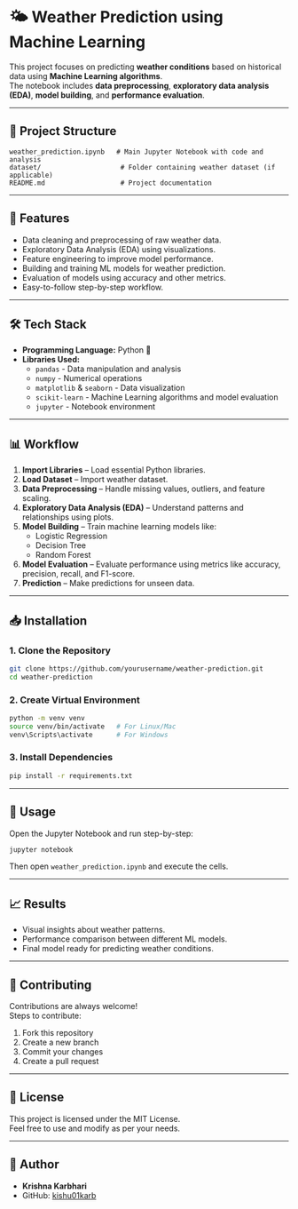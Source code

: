
# 🌤 Weather Prediction using Machine Learning

This project focuses on predicting **weather conditions** based on historical data using **Machine Learning algorithms**.  
The notebook includes **data preprocessing**, **exploratory data analysis (EDA)**, **model building**, and **performance evaluation**.

---

## 📂 Project Structure
```
weather_prediction.ipynb   # Main Jupyter Notebook with code and analysis
dataset/                    # Folder containing weather dataset (if applicable)
README.md                   # Project documentation
```

---

## 🚀 Features
- Data cleaning and preprocessing of raw weather data.
- Exploratory Data Analysis (EDA) using visualizations.
- Feature engineering to improve model performance.
- Building and training ML models for weather prediction.
- Evaluation of models using accuracy and other metrics.
- Easy-to-follow step-by-step workflow.

---

## 🛠 Tech Stack
- **Programming Language:** Python 🐍
- **Libraries Used:**
  - `pandas` - Data manipulation and analysis
  - `numpy` - Numerical operations
  - `matplotlib` & `seaborn` - Data visualization
  - `scikit-learn` - Machine Learning algorithms and model evaluation
  - `jupyter` - Notebook environment

---

## 📊 Workflow
1. **Import Libraries** – Load essential Python libraries.
2. **Load Dataset** – Import weather dataset.
3. **Data Preprocessing** – Handle missing values, outliers, and feature scaling.
4. **Exploratory Data Analysis (EDA)** – Understand patterns and relationships using plots.
5. **Model Building** – Train machine learning models like:
   - Logistic Regression
   - Decision Tree
   - Random Forest
6. **Model Evaluation** – Evaluate performance using metrics like accuracy, precision, recall, and F1-score.
7. **Prediction** – Make predictions for unseen data.

---

## 📥 Installation
### **1. Clone the Repository**
```bash
git clone https://github.com/yourusername/weather-prediction.git
cd weather-prediction
```

### **2. Create Virtual Environment**
```bash
python -m venv venv
source venv/bin/activate   # For Linux/Mac
venv\Scripts\activate      # For Windows
```

### **3. Install Dependencies**
```bash
pip install -r requirements.txt
```

---

## 🧪 Usage
Open the Jupyter Notebook and run step-by-step:
```bash
jupyter notebook
```
Then open `weather_prediction.ipynb` and execute the cells.

---

## 📈 Results
- Visual insights about weather patterns.
- Performance comparison between different ML models.
- Final model ready for predicting weather conditions.

---

## 🤝 Contributing
Contributions are always welcome!  
Steps to contribute:
1. Fork this repository
2. Create a new branch
3. Commit your changes
4. Create a pull request

---

## 📜 License
This project is licensed under the MIT License.  
Feel free to use and modify as per your needs.

---

## 👤 Author
- **Krishna Karbhari**
- GitHub: [kishu01karb](https://github.com/kishu01karb)
